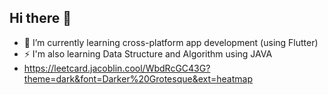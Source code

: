 ## Hi there 👋

- 📲 I’m currently learning cross-platform app development (using Flutter)
- ⚡ I'm also learning Data Structure and Algorithm using JAVA
- https://leetcard.jacoblin.cool/WbdRcGC43G?theme=dark&font=Darker%20Grotesque&ext=heatmap


<!--
**sameer-kumar04/sameer-kumar04** is a ✨ _special_ ✨ repository because its `README.md` (this file) appears on your GitHub profile.

Here are some ideas to get you started:

- 🔭 I’m currently working on ...
- 🌱 I’m currently learning ...
- 👯 I’m looking to collaborate on ...
- 🤔 I’m looking for help with ...
- 💬 Ask me about ...
- 📫 How to reach me: ...
- 😄 Pronouns: ...
- ⚡ Fun fact: ...
-->
